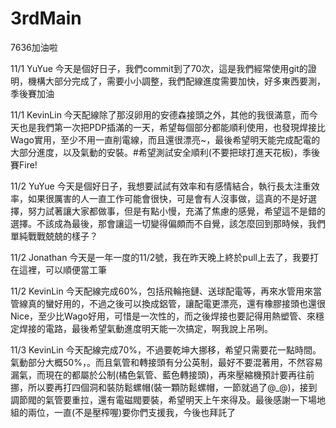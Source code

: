 # 3rdMain
7636加油啦

11/1 YuYue
今天是個好日子，我們commit到了70次，這是我們經常使用git的證明，機構大部分完成了，需要小小調整，我們配線進度需要加快，好多東西要測，季後賽加油

11/1 KevinLin
今天配線除了那沒卵用的安德森接頭之外，其他的我很滿意，而今天也是我們第一次把PDP插滿的一天，希望每個部分都能順利使用，也發現焊接比Wago實用，至少不用一直削電線，而且還很漂亮~，最後希望明天能完成配電的大部分進度，以及氣動的安裝。#希望測試安全順利(不要把球打進天花板)，季後賽Fire!

11/2 YuYue
今天是個好日子，我想要試試有效率和有感情結合，執行長太注重效率，如果很厲害的人一直工作可能會很快，可是會有人沒事做，這真的不是好選擇，努力試著讓大家都做事，但是有點小慢，充滿了焦慮的感覺，希望這不是錯的選擇。不該成為最後，那會讓這一切變得偏頗而不自覺，該怎麼回到那時候，我們單純戰戰兢兢的樣子？

11/2 Jonathan
今天是一年一度的11/2號，我在昨天晚上終於pull上去了，我要打在這裡，可以順便當工筆

11/2 KevinLin
今天配線完成60%，包括飛輪拖鏈、送球配電等，再來水管用來當管線真的蠻好用的，不過之後可以換成鋁管，讓配電更漂亮，還有橡膠接頭也還很Nice，至少比Wago好用，可惜是一次性的，而之後焊接也要記得用熱塑管、來穩定焊接的電路，最後希望氣動進度明天能一次搞定，啊我說上吊咧。

11/3 KevinLin 
今天配線完成70%，不過要乾坤大挪移，希望只需要花一點時間。氣動部分大概50%，。而且氣管和轉接頭有分公英制，最好不要混著用，不然容易漏氣，而現在的都屬於公制(橘色氣管、藍色轉接頭)，再來壓縮機預計要再往前挪，所以要再打四個洞和裝防鬆螺帽(裝一顆防鬆螺帽，一節就過了@_@)，接到調節閥的氣管要重拉，還有電磁閥要裝，希望明天上午來得及。最後感謝一下場地組的兩位，一直(不是壓榨喔)要你們支援我，今後也拜託了